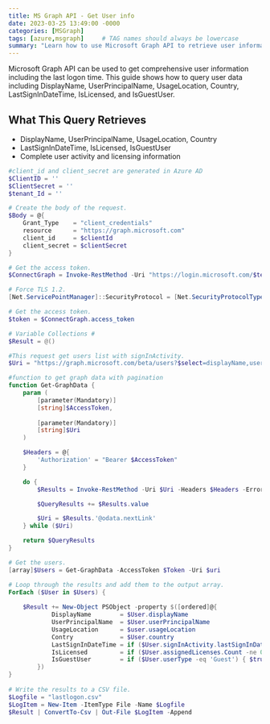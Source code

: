 ```yaml
---
title: MS Graph API - Get User info
date: 2023-03-25 13:49:00 -0000
categories: [MSGraph]
tags: [azure,msgraph]     # TAG names should always be lowercase
summary: "Learn how to use Microsoft Graph API to retrieve user information including last sign-in times, licensing status, and user properties with PowerShell."
---
```


Microsoft Graph API can be used to get comprehensive user information including the last logon time. This guide shows how to query user data including DisplayName, UserPrincipalName, UsageLocation, Country, LastSignInDateTime, IsLicensed, and IsGuestUser.

<!--more-->

## What This Query Retrieves

- DisplayName, UserPrincipalName, UsageLocation, Country
- LastSignInDateTime, IsLicensed, IsGuestUser
- Complete user activity and licensing information

```powershell
#client_id and client_secret are generated in Azure AD
$ClientID = ''
$ClientSecret = ''
$tenant_Id = ''

# Create the body of the request.
$Body = @{    
    Grant_Type    = "client_credentials"
    resource      = "https://graph.microsoft.com"
    client_id     = $clientId
    client_secret = $clientSecret
} 

# Get the access token.
$ConnectGraph = Invoke-RestMethod -Uri "https://login.microsoft.com/$tenant_Id/oauth2/token?api-version=1.0" -Method POST -Body $Body

# Force TLS 1.2.
[Net.ServicePointManager]::SecurityProtocol = [Net.SecurityProtocolType]::Tls12

# Get the access token.
$token = $ConnectGraph.access_token

# Variable Collections #  
$Result = @()

#This request get users list with signInActivity.
$Uri = "https://graph.microsoft.com/beta/users?$select=displayName,userPrincipalName,contry,UsageLocation,userType,assignedLicenses,signInActivity,lastSignInDateTime&$top=999"

#function to get graph data with pagination
function Get-GraphData {
    param (
        [parameter(Mandatory)]
        [string]$AccessToken,
        
        [parameter(Mandatory)]
        [string]$Uri
    )

    $Headers = @{
        'Authorization' = "Bearer $AccessToken"
    }

    do {
        $Results = Invoke-RestMethod -Uri $Uri -Headers $Headers -ErrorAction Stop

        $QueryResults += $Results.value

        $Uri = $Results.'@odata.nextLink'
    } while ($Uri)

    return $QueryResults
}

# Get the users.
[array]$Users = Get-GraphData -AccessToken $Token -Uri $uri

# Loop through the results and add them to the output array.
ForEach ($User in $Users) {
 
    $Result += New-Object PSObject -property $([ordered]@{ 
            DisplayName        = $User.displayName
            UserPrincipalName  = $User.userPrincipalName
            UsageLocation      = $user.usageLocation
            Contry             = $User.country
            LastSignInDateTime = if ($User.signInActivity.lastSignInDateTime) { [DateTime]$User.signInActivity.lastSignInDateTime } Else { $null }
            IsLicensed         = if ($User.assignedLicenses.Count -ne 0) { $true } else { $false }
            IsGuestUser        = if ($User.userType -eq 'Guest') { $true } else { $false }
        })
}
 
# Write the results to a CSV file.
$Logfile = "lastlogon.csv"
$LogItem = New-Item -ItemType File -Name $Logfile
$Result | ConvertTo-Csv | Out-File $LogItem -Append

```

